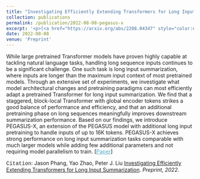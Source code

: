 ```yaml
---
title: "Investigating Efficiently Extending Transformers for Long Input Summarization"
collection: publications
permalink: /publication/2022-08-08-pegasus-x
excerpt: '<p>[<a href="https://arxiv.org/abs/2208.04347" style="color:#51ADC8;">Paper</a>] - <a href="/publication/2022-08-08-pegasus-x" style="color:#51ADC8;">Abstract</a><br /><span style="font-family:Courier New">Citation</span>: Jason Phang, Yao Zhao, Peter J. Liu <u>Investigating Efficiently Extending Transformers for Long Input Summarization</u>. <i>Preprint, 2022.</i></p>'
date: 2022-08-08
venue: 'Preprint'
---
```


While large pretrained Transformer models have proven highly capable at tackling natural language tasks, handling long sequence inputs continues to be a significant challenge. One such task is long input summarization, where inputs are longer than the maximum input context of most pretrained models. Through an extensive set of experiments, we investigate what model architectural changes and pretraining paradigms can most efficiently adapt a pretrained Transformer for long input summarization. We find that a staggered, block-local Transformer with global encoder tokens strikes a good balance of performance and efficiency, and that an additional pretraining phase on long sequences meaningfully improves downstream summarization performance. Based on our findings, we introduce PEGASUS-X, an extension of the PEGASUS model with additional long input pretraining to handle inputs of up to 16K tokens. PEGASUS-X achieves strong performance on long input summarization tasks comparable with much larger models while adding few additional parameters and not requiring model parallelism to train. 
[<a href="https://arxiv.org/abs/2208.04347" style="color:#51ADC8;">Paper</a>]

<span style="font-family:Courier New">Citation</span>: Jason Phang, Yao Zhao, Peter J. Liu <u>Investigating Efficiently Extending Transformers for Long Input Summarization</u>. <i>Preprint, 2022.</i> 
